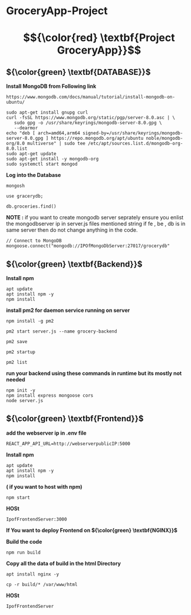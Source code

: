 # GroceryApp-Project
# $${\color{red} \textbf{Project GroceryApp}}$$

## ${\color{green} \textbf{DATABASE}}$

**Install MongoDB from Following link**
```
https://www.mongodb.com/docs/manual/tutorial/install-mongodb-on-ubuntu/
```
```
sudo apt-get install gnupg curl
curl -fsSL https://www.mongodb.org/static/pgp/server-8.0.asc | \
   sudo gpg -o /usr/share/keyrings/mongodb-server-8.0.gpg \
   --dearmor
echo "deb [ arch=amd64,arm64 signed-by=/usr/share/keyrings/mongodb-server-8.0.gpg ] https://repo.mongodb.org/apt/ubuntu noble/mongodb-org/8.0 multiverse" | sudo tee /etc/apt/sources.list.d/mongodb-org-8.0.list
sudo apt-get update
sudo apt-get install -y mongodb-org
sudo systemctl start mongod
```
**Log into the Database**
```
mongosh
```
```
use gracerydb;
```
```
db.groceries.find()
```
**NOTE :** if you want to create mongodb server seprately ensure you enlist the mongodbserver ip in server.js files mentioned string if fe , be , db is in same server then do not change anything in the code.

```
// Connect to MongoDB
mongoose.connect("mongodb://IPOfMongoDbServer:27017/grocerydb"
```

## ${\color{green} \textbf{Backend}}$

**Install npm**
```
apt update
apt install npm -y
npm install
```

**install pm2 for daemon service running on server**
```
npm install -g pm2
```
```
pm2 start server.js --name grocery-backend
```
```
pm2 save
```
```
pm2 startup
```
```
pm2 list
```

**run your backend using these commands in runtime but its mostly not needed**
```
npm init -y
npm install express mongoose cors 
node server.js
```

## ${\color{green} \textbf{Frontend}}$
**add the webserver ip in .env file**
```
REACT_APP_API_URL=http://webserverpublicIP:5000
```
**Install npm**
```
apt update
apt install npm -y
npm install 
```
**( if you want to host with npm)**
```
npm start
```
**HOSt**
```
IpofFrontendServer:3000
```
**If You want to deploy Frontend on ${\color{green} \textbf{NGINX}}$**

**Build the code**
```
npm run build
```
**Copy all the data of build in the html Directory**
```
apt install nginx -y
```
```
cp -r build/* /var/www/html
```

**HOSt**
```
IpofFrontendServer
```
